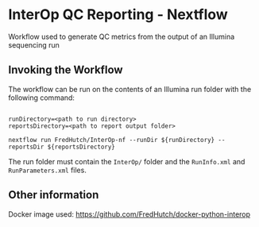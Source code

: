 # InterOp QC Reporting - Nextflow

Workflow used to generate QC metrics from the output of an Illumina sequencing run

## Invoking the Workflow

The workflow can be run on the contents of an Illumina run folder with the following
command:

```#!/bin/bash

runDirectory=<path to run directory>
reportsDirectory=<path to report output folder>

nextflow run FredHutch/InterOp-nf --runDir ${runDirectory} --reportsDir ${reportsDirectory}

```

The run folder must contain the `InterOp/` folder and the `RunInfo.xml` and `RunParameters.xml` files.

## Other information

Docker image used:
https://github.com/FredHutch/docker-python-interop